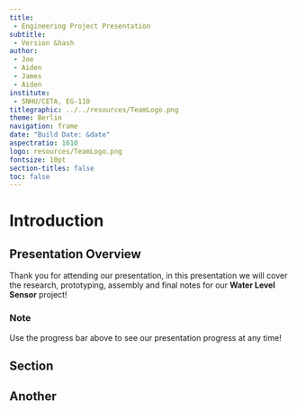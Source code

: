 ```yaml
---
title:
 - Engineering Project Presentation
subtitle:
 - Version &hash
author:
 - Joe
 - Aiden
 - James
 - Aiden
institute:
 - SNHU/CETA, EG-110
titlegraphic: ../../resources/TeamLogo.png
theme: Berlin
navigation: frame
date: "Build Date: &date"
aspectratio: 1610
logo: resources/TeamLogo.png
fontsize: 10pt
section-titles: false
toc: false
---
```



# Introduction

## Presentation Overview

Thank you for attending our presentation, in this presentation we will cover
the research, prototyping, assembly and final notes for our **Water Level Sensor** project!

### Note

Use the progress bar above to see our presentation progress at any time!

## Section

## Another

